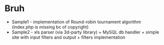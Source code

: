 # Bruh
* Sample1 - implementation of Round-robin tournament algorithm (index.php is missing bc of copyright)
* Sample2 - xls parser (via 3d-party library) + MySQL db handler + simple site with input filters and output + filters implementation
